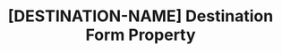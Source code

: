 ---
# -------------------------- #
#     USING THIS TEMPLATE    #
# -------------------------- #

## NEED HELP USING THIS TEMPLATE? SEE:
## https://docs-about-stitch-docs.netlify.com/reference/integration-templates/databases/
## FOR INSTRUCTIONS & REFERENCE INFO

## PLEASE REMOVE COMMENTS WHEN FINISHED


content-type: "api-form"
form-type: "destination"
key: "destination-form-properties-[destination-name]-object"

title: "[DESTINATION-NAME] Destination Form Property"
api-type: ""
display-name: "[DESTINATION-NAME]"

docs-name: ""
db-type: ""

description: ""

# NOTE: object-attributes is only required if the object has attributes
# 		  that are specific to it. Ex: Snowflake has a `role` attribute in
#				addition to the other shared destination attributes like `port` or `host`.

#				The common fields are here: _data/connect/common/destination-forms.yml

#				Please remove me ^

# object-attributes:
#   - name: ""
#     type: ""
#     required: true/false
#     description: ""
#     value: ""
---